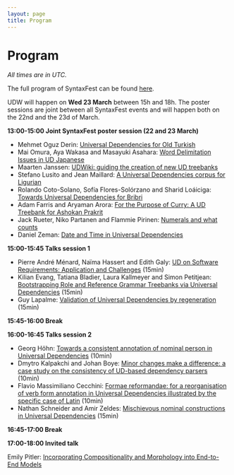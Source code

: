 ```yaml
---
layout: page
title: Program
---
```


# Program

*All times are in UTC.*

The full program of SyntaxFest can be found [here](https://syntaxfest.github.io/syntaxfest21/#program).

UDW will happen on **Wed 23 March** between 15h and 18h. The poster sessions are joint between all SyntaxFest events and will happen both on the 22nd and the 23d of March.

**13:00-15:00 Joint SyntaxFest poster session (22 and 23 March)**

* Mehmet Oguz Derin: [Universal Dependencies for Old Turkish](https://aclanthology.org/2021.udw-1.11/)
* Mai Omura, Aya Wakasa and Masayuki Asahara: [Word Delimitation Issues in UD Japanese](https://aclanthology.org/2021.udw-1.12/)
* Maarten Janssen: [UDWiki: guiding the creation of new UD treebanks](https://aclanthology.org/2021.udw-1.7/)
* Stefano Lusito and Jean Maillard: [A Universal Dependencies corpus for Ligurian](https://aclanthology.org/2021.udw-1.10/)
* Rolando Coto-Solano, Sofía Flores-Solórzano and Sharid Loáiciga: [Towards Universal Dependencies for Bribri](https://aclanthology.org/2021.udw-1.2/)
* Adam Farris and Aryaman Arora: [For the Purpose of Curry: A UD Treebank for Ashokan Prakrit](https://aclanthology.org/2021.udw-1.4/)
* Jack Rueter, Niko Partanen and Flammie Pirinen: [Numerals and what counts](https://aclanthology.org/2021.udw-1.13/)
* Daniel Zeman: [Date and Time in Universal Dependencies](https://aclanthology.org/2021.udw-1.15/)


**15:00-15:45 Talks session 1**

* Pierre André Ménard, Naïma Hassert and Edith Galy: [UD on Software Requirements: Application and Challenges](https://aclanthology.org/2021.udw-1.5/) (15min)
* Kilian Evang, Tatiana Bladier, Laura Kallmeyer and Simon Petitjean: [Bootstrapping Role and Reference Grammar Treebanks via Universal Dependencies](https://aclanthology.org/2021.udw-1.3/) (15min)
* Guy Lapalme: [Validation of Universal Dependencies by regeneration](https://aclanthology.org/2021.udw-1.9/) (15min)

**15:45-16:00 Break**

**16:00-16:45 Talks session 2**

* Georg Höhn: [Towards a consistent annotation of nominal person in Universal Dependencies](https://aclanthology.org/2021.udw-1.6/) (10min) 
* Dmytro Kalpakchi and Johan Boye: [Minor changes make a difference: a case study on the consistency of UD-based dependency parsers](https://aclanthology.org/2021.udw-1.8/) (10min) 
* Flavio Massimiliano Cecchini: [Formae reformandae: for a reorganisation of verb form annotation in Universal Dependencies illustrated by the specific case of Latin](https://aclanthology.org/2021.udw-1.1/) (10min)
* Nathan Schneider and Amir Zeldes: [Mischievous nominal constructions in Universal Dependencies](https://aclanthology.org/2021.udw-1.14/) (15min)

**16:45-17:00 Break**

**17:00-18:00 Invited talk**

Emily Pitler: [Incorporating Compositionality and Morphology into End-to-End Models](/udw21/invited-talk/)
